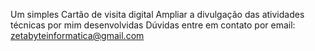 Um simples Cartão de visita digital
Ampliar a divulgação das atividades técnicas por mim desenvolvidas
Dúvidas entre em contato por email: zetabyteinformatica@gmail.com
